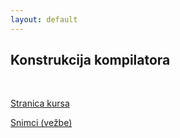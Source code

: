 ```yaml
---
layout: default
---
```


## Konstrukcija kompilatora

<br>

[Stranica kursa](https://www.prevodioci.matf.bg.ac.rs/KonstrukcijaKompilatora.html)

[Snimci (vežbe)](https://www.youtube.com/@KonstrukcijaKompilatoraMATF/videos)

